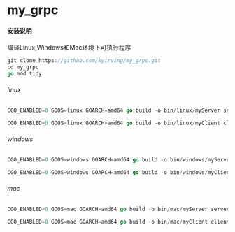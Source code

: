 # my_grpc

#### 安装说明
编译Linux,Windows和Mac环境下可执行程序

```go
git clone https://github.com/kyirving/my_grpc.git
cd my_grpc
go mod tidy 
```

###### linux
```go
CGO_ENABLED=0 GOOS=linux GOARCH=amd64 go build -o bin/linux/myServer server/main.go

CGO_ENABLED=0 GOOS=linux GOARCH=amd64 go build -o bin/linux/myClient client/main.go
```
###### windows
```go
CGO_ENABLED=0 GOOS=windows GOARCH=amd64 go build -o bin/windows/myServer server/main.go

CGO_ENABLED=0 GOOS=windows GOARCH=amd64 go build -o bin/windows/myClient client/main.go
```
###### mac
```go
CGO_ENABLED=0 GOOS=mac GOARCH=amd64 go build -o bin/mac/myServer server/main.go

CGO_ENABLED=0 GOOS=mac GOARCH=amd64 go build -o bin/mac/myClient client/main.go